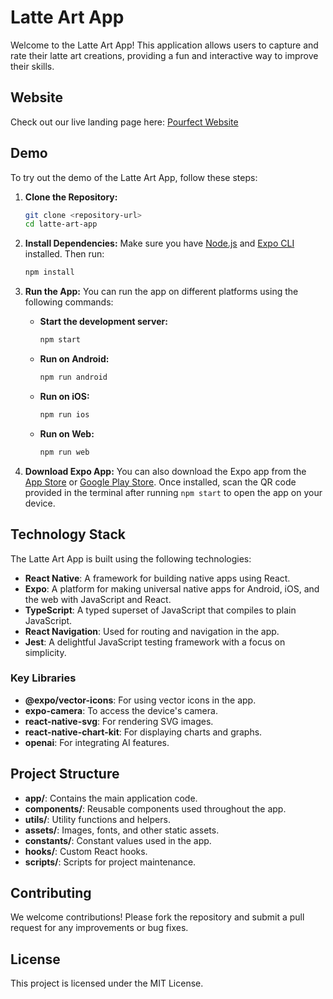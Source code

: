 # Latte Art App

Welcome to the Latte Art App! This application allows users to capture and rate their latte art creations, providing a fun and interactive way to improve their skills.

## Website

Check out our live landing page here: [Pourfect Website](https://pourfect.vercel.app/)
## Demo

To try out the demo of the Latte Art App, follow these steps:

1. **Clone the Repository:**
   ```bash
   git clone <repository-url>
   cd latte-art-app
   ```

2. **Install Dependencies:**
   Make sure you have [Node.js](https://nodejs.org/) and [Expo CLI](https://docs.expo.dev/get-started/installation/) installed. Then run:
   ```bash
   npm install
   ```

3. **Run the App:**
   You can run the app on different platforms using the following commands:
   - **Start the development server:**
     ```bash
     npm start
     ```
   - **Run on Android:**
     ```bash
     npm run android
     ```
   - **Run on iOS:**
     ```bash
     npm run ios
     ```
   - **Run on Web:**
     ```bash
     npm run web
     ```

4. **Download Expo App:**
   You can also download the Expo app from the [App Store](https://apps.apple.com/us/app/expo-go/id982107779) or [Google Play Store](https://play.google.com/store/apps/details?id=host.exp.exponent). Once installed, scan the QR code provided in the terminal after running `npm start` to open the app on your device.

## Technology Stack

The Latte Art App is built using the following technologies:

- **React Native**: A framework for building native apps using React.
- **Expo**: A platform for making universal native apps for Android, iOS, and the web with JavaScript and React.
- **TypeScript**: A typed superset of JavaScript that compiles to plain JavaScript.
- **React Navigation**: Used for routing and navigation in the app.
- **Jest**: A delightful JavaScript testing framework with a focus on simplicity.

### Key Libraries

- **@expo/vector-icons**: For using vector icons in the app.
- **expo-camera**: To access the device's camera.
- **react-native-svg**: For rendering SVG images.
- **react-native-chart-kit**: For displaying charts and graphs.
- **openai**: For integrating AI features.

## Project Structure

- **app/**: Contains the main application code.
- **components/**: Reusable components used throughout the app.
- **utils/**: Utility functions and helpers.
- **assets/**: Images, fonts, and other static assets.
- **constants/**: Constant values used in the app.
- **hooks/**: Custom React hooks.
- **scripts/**: Scripts for project maintenance.

## Contributing

We welcome contributions! Please fork the repository and submit a pull request for any improvements or bug fixes.

## License

This project is licensed under the MIT License.
